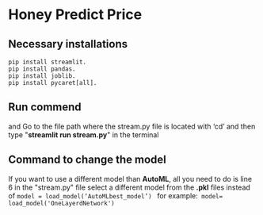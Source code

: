 # Honey Predict Price 

## Necessary installations
```
pip install streamlit.
pip install pandas.
pip install joblib.
pip install pycaret[all].
```
## Run commend
and Go to the file path where the stream.py file is located with ‘cd’ and then type "__streamlit run stream.py__" in the terminal


## Command to change the model 
If you want to use a different model than __AutoML__, all you need to do is line 6 in the "stream.py" file 
select a different model from the __.pkl__ files instead of ```model = load_model(‘AutoMLbest_model’) ```
for example:``` model= load_model('OneLayerdNetwork')```
